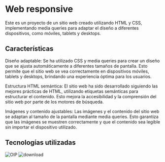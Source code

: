 # Web responsive
Este es un proyecto de un sitio web creado utilizando HTML y CSS, implementando media queries para adaptar el diseño a diferentes dispositivos, como móviles, tablets y desktops.

## Características
Diseño adaptable: Se ha utilizado CSS y media queries para crear un diseño que se ajusta automáticamente a diferentes tamaños de pantalla. Esto permite que el sitio web se vea 
correctamente en dispositivos móviles, tablets y desktops, brindando una experiencia óptima para los usuarios.

Estructura HTML semántica: El sitio web ha sido desarrollado siguiendo las mejores prácticas de HTML, utilizando etiquetas semánticas para estructurar el contenido. Esto mejora 
la accesibilidad y la comprensión del sitio web por parte de los motores de búsqueda.

Imágenes y contenido ajustables: Las imágenes y el contenido del sitio web se adaptan al tamaño de la pantalla mediante media queries. Esto garantiza que las imágenes se muestren 
correctamente y que el contenido sea legible sin importar el dispositivo utilizado.

## Tecnologías utilizadas

![OIP](https://github.com/genesis-nf/Blog-de-moda/assets/79811065/4632ffa2-c714-4c3c-9b76-1bfe346d6ec0) ![download](https://github.com/genesis-nf/Blog-de-moda/assets/79811065/39bb373e-2f0a-43cd-b873-71b61cdb932f)
